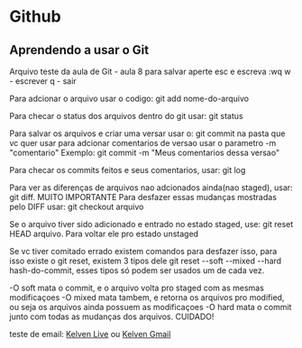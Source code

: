 # Github
## Aprendendo a usar o Git

Arquivo teste da aula de Git - aula 8
para salvar aperte esc e escreva :wq
w - escrever
q - sair

Para adcionar o arquivo usar o codigo: git add nome-do-arquivo

Para checar o status dos arquivos dentro do git usar: git status

Para salvar os arquivos e criar uma versar usar o: git commit
na pasta que vc quer usar
para adcionar comentarios de versao usar o parametro -m "comentario"
Exemplo: git commit -m "Meus comentarios dessa versao"

Para checar os commits feitos e seus comentarios, usar: git log

Para ver as diferenças de arquivos nao adcionados ainda(nao staged),
usar: git diff. MUITO IMPORTANTE
Para desfazer essas mudanças mostradas pelo DIFF usar: git checkout arquivo

Se o arquivo tiver sido adicionado e entrado no estado staged,
use: git reset HEAD arquivo. Para voltar ele pro estado unstaged

Se vc tiver comitado errado existem comandos para desfazer isso,
para isso existe o git reset, existem 3 tipos dele
git reset --soft --mixed --hard hash-do-commit, 
esses tipos só podem ser usados um de cada vez.

-O soft mata o commit, e o arquivo volta pro staged com as mesmas modificaçoes
-O mixed mata tambem, e retorna os arquivos pro modified, ou seja
os arquivos ainda possuem as modificaçoes
-O hard mata o commit junto com todas as mudanças dos arquivos. CUIDADO!

teste de email: [Kelven Live](dmytresksn@hotmail.com) 
ou 
[Kelven Gmail](dmytres@gmail.com)
